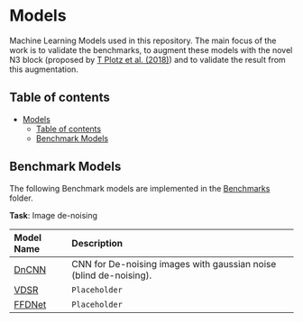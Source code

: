 # Models

Machine Learning Models used in this repository. The main focus of the work is to validate the benchmarks, to augment these models with the novel N3 block (proposed by [T Plotz et al. (2018)](../Papers/README.md)) and to validate the result from this augmentation.

## Table of contents

- [Models](#models)
    - [Table of contents](#table-of-contents)
    - [Benchmark Models](#benchmark-models)

## Benchmark Models

The following Benchmark models are implemented in the [Benchmarks](./Benchmarks/) folder.

**Task**: Image de-noising

| Model Name | Description |
| :---- | :----- |
| [DnCNN](./Benchmarks/DnCNN/README.md) | CNN for De-noising images with gaussian noise (blind de-noising). |
| [VDSR](./Benchmarks/VDSR/README.md) | `Placeholder` |
| [FFDNet](./Benchmarks/FFDNet/README.md) | `Placeholder` |
